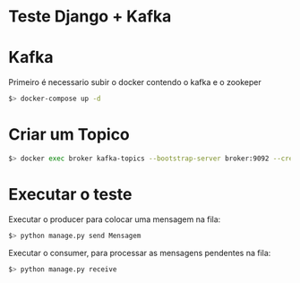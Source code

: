 
# Teste Django + Kafka

# Kafka
Primeiro é necessario subir o docker contendo o kafka e o zookeper  

```sh
$> docker-compose up -d
```
# Criar um Topico
```sh
$> docker exec broker kafka-topics --bootstrap-server broker:9092 --create --topic topico_teste
```

# Executar o teste

Executar o producer para colocar uma mensagem na fila:
```sh
$> python manage.py send Mensagem
```

Executar o consumer, para processar as mensagens pendentes na fila:
```sh
$> python manage.py receive
```